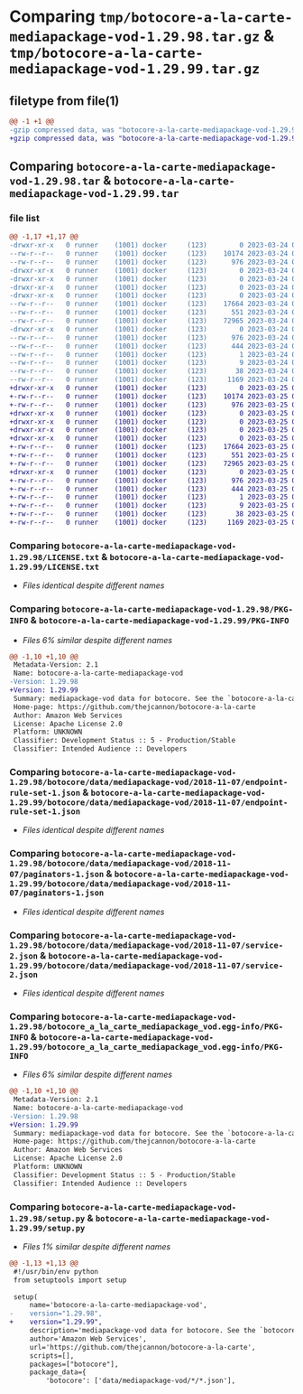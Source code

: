 # Comparing `tmp/botocore-a-la-carte-mediapackage-vod-1.29.98.tar.gz` & `tmp/botocore-a-la-carte-mediapackage-vod-1.29.99.tar.gz`

## filetype from file(1)

```diff
@@ -1 +1 @@
-gzip compressed data, was "botocore-a-la-carte-mediapackage-vod-1.29.98.tar", last modified: Fri Mar 24 01:24:34 2023, max compression
+gzip compressed data, was "botocore-a-la-carte-mediapackage-vod-1.29.99.tar", last modified: Sat Mar 25 01:23:01 2023, max compression
```

## Comparing `botocore-a-la-carte-mediapackage-vod-1.29.98.tar` & `botocore-a-la-carte-mediapackage-vod-1.29.99.tar`

### file list

```diff
@@ -1,17 +1,17 @@
-drwxr-xr-x   0 runner    (1001) docker     (123)        0 2023-03-24 01:24:34.738092 botocore-a-la-carte-mediapackage-vod-1.29.98/
--rw-r--r--   0 runner    (1001) docker     (123)    10174 2023-03-24 01:24:34.000000 botocore-a-la-carte-mediapackage-vod-1.29.98/LICENSE.txt
--rw-r--r--   0 runner    (1001) docker     (123)      976 2023-03-24 01:24:34.738092 botocore-a-la-carte-mediapackage-vod-1.29.98/PKG-INFO
-drwxr-xr-x   0 runner    (1001) docker     (123)        0 2023-03-24 01:24:34.738092 botocore-a-la-carte-mediapackage-vod-1.29.98/botocore/
-drwxr-xr-x   0 runner    (1001) docker     (123)        0 2023-03-24 01:24:34.738092 botocore-a-la-carte-mediapackage-vod-1.29.98/botocore/data/
-drwxr-xr-x   0 runner    (1001) docker     (123)        0 2023-03-24 01:24:34.738092 botocore-a-la-carte-mediapackage-vod-1.29.98/botocore/data/mediapackage-vod/
-drwxr-xr-x   0 runner    (1001) docker     (123)        0 2023-03-24 01:24:34.738092 botocore-a-la-carte-mediapackage-vod-1.29.98/botocore/data/mediapackage-vod/2018-11-07/
--rw-r--r--   0 runner    (1001) docker     (123)    17664 2023-03-24 01:23:57.000000 botocore-a-la-carte-mediapackage-vod-1.29.98/botocore/data/mediapackage-vod/2018-11-07/endpoint-rule-set-1.json
--rw-r--r--   0 runner    (1001) docker     (123)      551 2023-03-24 01:23:57.000000 botocore-a-la-carte-mediapackage-vod-1.29.98/botocore/data/mediapackage-vod/2018-11-07/paginators-1.json
--rw-r--r--   0 runner    (1001) docker     (123)    72965 2023-03-24 01:23:57.000000 botocore-a-la-carte-mediapackage-vod-1.29.98/botocore/data/mediapackage-vod/2018-11-07/service-2.json
-drwxr-xr-x   0 runner    (1001) docker     (123)        0 2023-03-24 01:24:34.738092 botocore-a-la-carte-mediapackage-vod-1.29.98/botocore_a_la_carte_mediapackage_vod.egg-info/
--rw-r--r--   0 runner    (1001) docker     (123)      976 2023-03-24 01:24:34.000000 botocore-a-la-carte-mediapackage-vod-1.29.98/botocore_a_la_carte_mediapackage_vod.egg-info/PKG-INFO
--rw-r--r--   0 runner    (1001) docker     (123)      444 2023-03-24 01:24:34.000000 botocore-a-la-carte-mediapackage-vod-1.29.98/botocore_a_la_carte_mediapackage_vod.egg-info/SOURCES.txt
--rw-r--r--   0 runner    (1001) docker     (123)        1 2023-03-24 01:24:34.000000 botocore-a-la-carte-mediapackage-vod-1.29.98/botocore_a_la_carte_mediapackage_vod.egg-info/dependency_links.txt
--rw-r--r--   0 runner    (1001) docker     (123)        9 2023-03-24 01:24:34.000000 botocore-a-la-carte-mediapackage-vod-1.29.98/botocore_a_la_carte_mediapackage_vod.egg-info/top_level.txt
--rw-r--r--   0 runner    (1001) docker     (123)       38 2023-03-24 01:24:34.738092 botocore-a-la-carte-mediapackage-vod-1.29.98/setup.cfg
--rw-r--r--   0 runner    (1001) docker     (123)     1169 2023-03-24 01:24:34.000000 botocore-a-la-carte-mediapackage-vod-1.29.98/setup.py
+drwxr-xr-x   0 runner    (1001) docker     (123)        0 2023-03-25 01:23:01.168651 botocore-a-la-carte-mediapackage-vod-1.29.99/
+-rw-r--r--   0 runner    (1001) docker     (123)    10174 2023-03-25 01:23:00.000000 botocore-a-la-carte-mediapackage-vod-1.29.99/LICENSE.txt
+-rw-r--r--   0 runner    (1001) docker     (123)      976 2023-03-25 01:23:01.168651 botocore-a-la-carte-mediapackage-vod-1.29.99/PKG-INFO
+drwxr-xr-x   0 runner    (1001) docker     (123)        0 2023-03-25 01:23:01.164651 botocore-a-la-carte-mediapackage-vod-1.29.99/botocore/
+drwxr-xr-x   0 runner    (1001) docker     (123)        0 2023-03-25 01:23:01.164651 botocore-a-la-carte-mediapackage-vod-1.29.99/botocore/data/
+drwxr-xr-x   0 runner    (1001) docker     (123)        0 2023-03-25 01:23:01.164651 botocore-a-la-carte-mediapackage-vod-1.29.99/botocore/data/mediapackage-vod/
+drwxr-xr-x   0 runner    (1001) docker     (123)        0 2023-03-25 01:23:01.164651 botocore-a-la-carte-mediapackage-vod-1.29.99/botocore/data/mediapackage-vod/2018-11-07/
+-rw-r--r--   0 runner    (1001) docker     (123)    17664 2023-03-25 01:22:12.000000 botocore-a-la-carte-mediapackage-vod-1.29.99/botocore/data/mediapackage-vod/2018-11-07/endpoint-rule-set-1.json
+-rw-r--r--   0 runner    (1001) docker     (123)      551 2023-03-25 01:22:12.000000 botocore-a-la-carte-mediapackage-vod-1.29.99/botocore/data/mediapackage-vod/2018-11-07/paginators-1.json
+-rw-r--r--   0 runner    (1001) docker     (123)    72965 2023-03-25 01:22:12.000000 botocore-a-la-carte-mediapackage-vod-1.29.99/botocore/data/mediapackage-vod/2018-11-07/service-2.json
+drwxr-xr-x   0 runner    (1001) docker     (123)        0 2023-03-25 01:23:01.168651 botocore-a-la-carte-mediapackage-vod-1.29.99/botocore_a_la_carte_mediapackage_vod.egg-info/
+-rw-r--r--   0 runner    (1001) docker     (123)      976 2023-03-25 01:23:01.000000 botocore-a-la-carte-mediapackage-vod-1.29.99/botocore_a_la_carte_mediapackage_vod.egg-info/PKG-INFO
+-rw-r--r--   0 runner    (1001) docker     (123)      444 2023-03-25 01:23:01.000000 botocore-a-la-carte-mediapackage-vod-1.29.99/botocore_a_la_carte_mediapackage_vod.egg-info/SOURCES.txt
+-rw-r--r--   0 runner    (1001) docker     (123)        1 2023-03-25 01:23:01.000000 botocore-a-la-carte-mediapackage-vod-1.29.99/botocore_a_la_carte_mediapackage_vod.egg-info/dependency_links.txt
+-rw-r--r--   0 runner    (1001) docker     (123)        9 2023-03-25 01:23:01.000000 botocore-a-la-carte-mediapackage-vod-1.29.99/botocore_a_la_carte_mediapackage_vod.egg-info/top_level.txt
+-rw-r--r--   0 runner    (1001) docker     (123)       38 2023-03-25 01:23:01.168651 botocore-a-la-carte-mediapackage-vod-1.29.99/setup.cfg
+-rw-r--r--   0 runner    (1001) docker     (123)     1169 2023-03-25 01:23:00.000000 botocore-a-la-carte-mediapackage-vod-1.29.99/setup.py
```

### Comparing `botocore-a-la-carte-mediapackage-vod-1.29.98/LICENSE.txt` & `botocore-a-la-carte-mediapackage-vod-1.29.99/LICENSE.txt`

 * *Files identical despite different names*

### Comparing `botocore-a-la-carte-mediapackage-vod-1.29.98/PKG-INFO` & `botocore-a-la-carte-mediapackage-vod-1.29.99/PKG-INFO`

 * *Files 6% similar despite different names*

```diff
@@ -1,10 +1,10 @@
 Metadata-Version: 2.1
 Name: botocore-a-la-carte-mediapackage-vod
-Version: 1.29.98
+Version: 1.29.99
 Summary: mediapackage-vod data for botocore. See the `botocore-a-la-carte` package for more info.
 Home-page: https://github.com/thejcannon/botocore-a-la-carte
 Author: Amazon Web Services
 License: Apache License 2.0
 Platform: UNKNOWN
 Classifier: Development Status :: 5 - Production/Stable
 Classifier: Intended Audience :: Developers
```

### Comparing `botocore-a-la-carte-mediapackage-vod-1.29.98/botocore/data/mediapackage-vod/2018-11-07/endpoint-rule-set-1.json` & `botocore-a-la-carte-mediapackage-vod-1.29.99/botocore/data/mediapackage-vod/2018-11-07/endpoint-rule-set-1.json`

 * *Files identical despite different names*

### Comparing `botocore-a-la-carte-mediapackage-vod-1.29.98/botocore/data/mediapackage-vod/2018-11-07/paginators-1.json` & `botocore-a-la-carte-mediapackage-vod-1.29.99/botocore/data/mediapackage-vod/2018-11-07/paginators-1.json`

 * *Files identical despite different names*

### Comparing `botocore-a-la-carte-mediapackage-vod-1.29.98/botocore/data/mediapackage-vod/2018-11-07/service-2.json` & `botocore-a-la-carte-mediapackage-vod-1.29.99/botocore/data/mediapackage-vod/2018-11-07/service-2.json`

 * *Files identical despite different names*

### Comparing `botocore-a-la-carte-mediapackage-vod-1.29.98/botocore_a_la_carte_mediapackage_vod.egg-info/PKG-INFO` & `botocore-a-la-carte-mediapackage-vod-1.29.99/botocore_a_la_carte_mediapackage_vod.egg-info/PKG-INFO`

 * *Files 6% similar despite different names*

```diff
@@ -1,10 +1,10 @@
 Metadata-Version: 2.1
 Name: botocore-a-la-carte-mediapackage-vod
-Version: 1.29.98
+Version: 1.29.99
 Summary: mediapackage-vod data for botocore. See the `botocore-a-la-carte` package for more info.
 Home-page: https://github.com/thejcannon/botocore-a-la-carte
 Author: Amazon Web Services
 License: Apache License 2.0
 Platform: UNKNOWN
 Classifier: Development Status :: 5 - Production/Stable
 Classifier: Intended Audience :: Developers
```

### Comparing `botocore-a-la-carte-mediapackage-vod-1.29.98/setup.py` & `botocore-a-la-carte-mediapackage-vod-1.29.99/setup.py`

 * *Files 1% similar despite different names*

```diff
@@ -1,13 +1,13 @@
 #!/usr/bin/env python
 from setuptools import setup
 
 setup(
     name='botocore-a-la-carte-mediapackage-vod',
-    version="1.29.98",
+    version="1.29.99",
     description='mediapackage-vod data for botocore. See the `botocore-a-la-carte` package for more info.',
     author='Amazon Web Services',
     url='https://github.com/thejcannon/botocore-a-la-carte',
     scripts=[],
     packages=["botocore"],
     package_data={
         'botocore': ['data/mediapackage-vod/*/*.json'],
```

